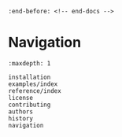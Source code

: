 <!-- markdownlint-disable MD041 -->

```{include} ../README.md
:end-before: <!-- end-docs -->
```

# Navigation

```{toctree}
:maxdepth: 1

installation
examples/index
reference/index
license
contributing
authors
history
navigation
```
